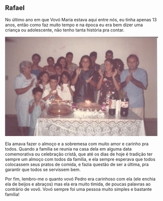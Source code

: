 ## Rafael

No último ano em que Vovó Maria estava aqui entre nós, eu tinha apenas 13 anos, então como faz muito tempo e na época eu era bem dizer uma criança ou adolescente, não tenho tanta história pra contar.

![Mesmo pequeno, não tenho como esquecer o quanto vovó gostava de reunir a família.](img/dudu/vovo-festa-rafael.png)

Ela amava fazer o almoço e a sobremesa com muito amor e carinho pra todos. Quando a família se reunia na casa dela em alguma data comemorativa ou celebração cristã, que até os dias de hoje é tradição ter sempre um almoço com todos da família, e ela sempre esperava que todos colocassem seus pratos de comida, e fazia questão de ser a última, pra garantir que todos se servissem bem.

Por fim, lembro-me o quanto vovó Pedro era carinhoso com ela (ele enchia ela de beijos e abraços) mas ela era muito tímida, de poucas palavras ao contrário de vovô. Vovó sempre foi uma pessoa muito simples e bastante família!
